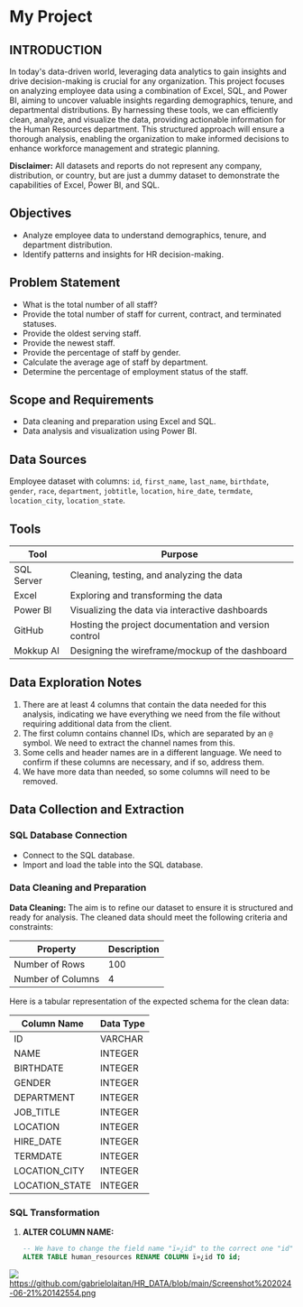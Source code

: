 # My Project

## INTRODUCTION

In today's data-driven world, leveraging data analytics to gain insights and drive decision-making is crucial for any organization. This project focuses on analyzing employee data using a combination of Excel, SQL, and Power BI, aiming to uncover valuable insights regarding demographics, tenure, and departmental distributions. By harnessing these tools, we can efficiently clean, analyze, and visualize the data, providing actionable information for the Human Resources department. This structured approach will ensure a thorough analysis, enabling the organization to make informed decisions to enhance workforce management and strategic planning.

**Disclaimer:** All datasets and reports do not represent any company, distribution, or country, but are just a dummy dataset to demonstrate the capabilities of Excel, Power BI, and SQL.

## Objectives

- Analyze employee data to understand demographics, tenure, and department distribution.
- Identify patterns and insights for HR decision-making.

## Problem Statement

- What is the total number of all staff?
- Provide the total number of staff for current, contract, and terminated statuses.
- Provide the oldest serving staff.
- Provide the newest staff.
- Provide the percentage of staff by gender.
- Calculate the average age of staff by department.
- Determine the percentage of employment status of the staff.

## Scope and Requirements

- Data cleaning and preparation using Excel and SQL.
- Data analysis and visualization using Power BI.

## Data Sources

Employee dataset with columns: `id`, `first_name`, `last_name`, `birthdate`, `gender`, `race`, `department`, `jobtitle`, `location`, `hire_date`, `termdate`, `location_city`, `location_state`.

## Tools

| Tool       | Purpose                                        |
|------------|------------------------------------------------|
| SQL Server | Cleaning, testing, and analyzing the data     |
| Excel      | Exploring and transforming the data           |
| Power BI   | Visualizing the data via interactive dashboards|
| GitHub     | Hosting the project documentation and version control |
| Mokkup AI  | Designing the wireframe/mockup of the dashboard |

## Data Exploration Notes

1. There are at least 4 columns that contain the data needed for this analysis, indicating we have everything we need from the file without requiring additional data from the client.
2. The first column contains channel IDs, which are separated by an `@` symbol. We need to extract the channel names from this.
3. Some cells and header names are in a different language. We need to confirm if these columns are necessary, and if so, address them.
4. We have more data than needed, so some columns will need to be removed.

## Data Collection and Extraction

### SQL Database Connection

- Connect to the SQL database.
- Import and load the table into the SQL database.

### Data Cleaning and Preparation

**Data Cleaning:** The aim is to refine our dataset to ensure it is structured and ready for analysis. The cleaned data should meet the following criteria and constraints:

| Property          | Description  |
|-------------------|--------------|
| Number of Rows    | 100          |
| Number of Columns | 4            |

Here is a tabular representation of the expected schema for the clean data:

| Column Name       | Data Type    |
|-------------------|--------------|
| ID                | VARCHAR      |
| NAME              | INTEGER      |
| BIRTHDATE         | INTEGER      |
| GENDER            | INTEGER      |
| DEPARTMENT        | INTEGER      |
| JOB_TITLE         | INTEGER      |
| LOCATION          | INTEGER      |
| HIRE_DATE         | INTEGER      |
| TERMDATE          | INTEGER      |
| LOCATION_CITY     | INTEGER      |
| LOCATION_STATE    | INTEGER      |

### SQL Transformation

1. **ALTER COLUMN NAME:**
   ```sql
   -- We have to change the field name "ï»¿id" to the correct one "id"
   ALTER TABLE human_resources RENAME COLUMN ï»¿id TO id;


![](Screenshot%202024-06-21%20142554.png)
https://github.com/gabrielolaitan/HR_DATA/blob/main/Screenshot%202024-06-21%20142554.png


